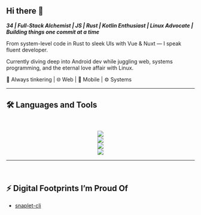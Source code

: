 ## Hi there 👋

***34 | Full-Stack Alchemist | JS | Rust | Kotlin Enthusiast | Linux Advocate | Building things one commit at a time***

From system-level code in Rust to sleek UIs with Vue & Nuxt — I speak fluent developer.

Currently diving deep into Android dev while juggling web, systems programming, and the eternal love affair with Linux.

🔧 Always tinkering | 🌐 Web | 📱 Mobile | ⚙️ Systems

<hr>

## 🛠️ Languages and Tools

<br>

<p align="center">
  <img src="https://skillicons.dev/icons?i=apple,linux" />
  <br/>
  <img src="https://skillicons.dev/icons?i=mongodb,postgres,redis" />
  <br/>
  <img src="https://skillicons.dev/icons?i=js,ts,kotlin,swift,rust" />
  <br/>
  <img src="https://skillicons.dev/icons?i=bun,nodejs,nuxtjs,vue,html,css,sass,tailwind" />
</p>

<hr>
<br />

## ⚡️ Digital Footprints I’m Proud Of

- [snaplet-cli](https://github.com/async-dreamer/snaplet-cli)
